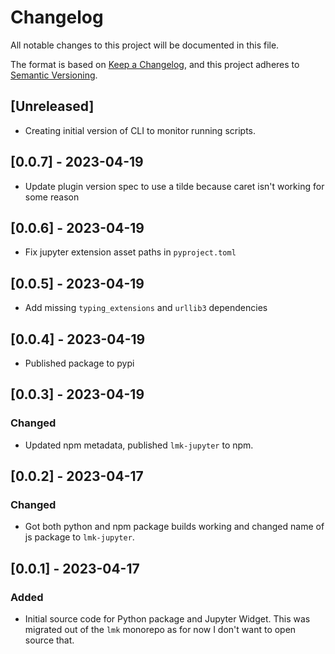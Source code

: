 # Changelog

All notable changes to this project will be documented in this file.

The format is based on [Keep a Changelog](https://keepachangelog.com/en/1.0.0/),
and this project adheres to [Semantic Versioning](https://semver.org/spec/v2.0.0.html).

## [Unreleased]

- Creating initial version of CLI to monitor running scripts.

## [0.0.7] - 2023-04-19

- Update plugin version spec to use a tilde because caret isn't working for some reason

## [0.0.6] - 2023-04-19

- Fix jupyter extension asset paths in `pyproject.toml`

## [0.0.5] - 2023-04-19

- Add missing `typing_extensions` and `urllib3` dependencies

## [0.0.4] - 2023-04-19

- Published package to pypi

## [0.0.3] - 2023-04-19

### Changed

- Updated npm metadata, published `lmk-jupyter` to npm.

## [0.0.2] - 2023-04-17

### Changed

- Got both python and npm package builds working and changed name of js package to `lmk-jupyter`.

## [0.0.1] - 2023-04-17

### Added

- Initial source code for Python package and Jupyter Widget. This was migrated out of the `lmk` monorepo as for now I don't want to open source that.
